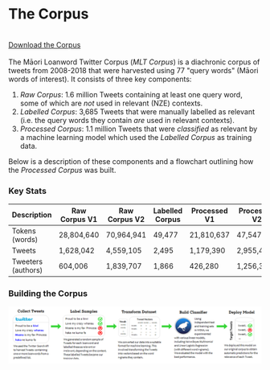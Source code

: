 # The Corpus
<br>
<a href="../pics/mlt-v2.zip">Download the Corpus</a>
<br>
<br>
The Māori Loanword Twitter Corpus (<i>MLT Corpus</i>) is a diachronic corpus of tweets from 2008-2018 that were harvested using 77 "query words" (Māori words of interest). It consists of three key components:

1. <i>Raw Corpus</i>: 1.6 million Tweets containing at least one query word, some of which are <i>not</i> used in relevant (NZE) contexts.
2. <i>Labelled Corpus</i>: 3,685 Tweets that were manually labelled as relevant (i.e. the query words they contain <i>are</i> used in relevant contexts).
3. <i>Processed Corpus</i>: 1.1 million Tweets that were <i>classified</i> as relevant by a machine learning model which used the <i>Labelled Corpus</i> as training data. 

Below is a description of these components and a flowchart outlining how the <i>Processed Corpus</i> was built. 

### Key Stats
| Description          | Raw Corpus V1 |Raw Corpus V2 | Labelled Corpus | Processed V1     | Processed V2 |
| ---------------------|---------------|--------------|-----------------| -----------------|--------------|
| Tokens (words)       | 28,804,640    | 70,964,941   |49,477           | 21,810,637       | 47,547,878   | 
| Tweets               | 1,628,042     | 4,559,105    | 2,495           | 1,179,390        | 2,955,450    |
| Tweeters (authors)   | 604,006       | 1,839,707    | 1,866           | 426,280          | 1,256,317    |

### Building the Corpus
 <img src="../pics/Process2.png" alt="Process" width="1500"/>
